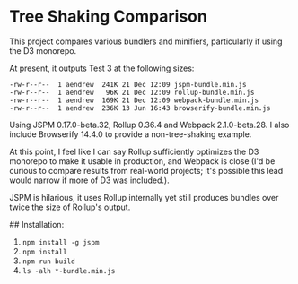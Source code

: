 # Tree Shaking Comparison

This project compares various bundlers and minifiers, particularly if using the D3 monorepo.

At present, it outputs Test 3 at the following sizes:

```
-rw-r--r--  1 aendrew  241K 21 Dec 12:09 jspm-bundle.min.js
-rw-r--r--  1 aendrew   96K 21 Dec 12:09 rollup-bundle.min.js
-rw-r--r--  1 aendrew  169K 21 Dec 12:09 webpack-bundle.min.js
-rw-r--r--  1 aendrew  236K 13 Jun 16:43 browserify-bundle.min.js
```

Using JSPM 0.17.0-beta.32, Rollup 0.36.4 and Webpack 2.1.0-beta.28. I also include Browserify 14.4.0
to provide a non-tree-shaking example.

At this point, I feel like I can say Rollup sufficiently optimizes the D3 monorepo to make it
usable in production, and Webpack is close (I'd be curious to compare results from real-world
projects; it's possible this lead would narrow if more of D3 was included.).

JSPM is hilarious, it uses Rollup internally yet still produces bundles over twice the size of
Rollup's output.

## Installation:

1. `npm install -g jspm`
2. `npm install`
3. `npm run build`
4. `ls -alh *-bundle.min.js`
